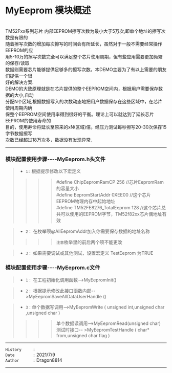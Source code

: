
 MyEeprom 模块概述
==
<br>
    TM52Fxx系列芯片 内部EEPROM擦写次数为最小大于5万次,即单个地址的擦写次数是有限的<br>
 随着擦写次数的增加每次擦写的时间会有所延长，虽然对于一般不需要经常操作EEPROM的应<br>
 用5-10万的擦写次数完全可以满足整个芯片使用周期，但有些应用需要更加频繁的保存/读取<br>
 数据则需要芯片能够提供足够多的擦写次数。本DEMO主要为了有以上需要的朋友们提供一个很<br>
 好的解决方案.<br>
    DEMO的大致原理就是在芯片提供的整个EEPROM空间内，根据用户需要保存数据的大小,自动<br>
 分配N个区域,根据数据写入的次数动态地把用户数据保存在这些区域中，在芯片使用周期内确<br>
 保整个EEPROM空间使用率得到很好的平衡。理论上可以就达到了延长芯片EEPROM的使用寿命的<br>
 目的，使用寿命将延长至原来的xN(区域)倍。经压力测试每秒擦写20-30次保存15字节数据擦写<br>
 次数已经超过18万次多，数据没有发现异常.<br>
 
 ____
### 模块配置使用步骤----MyEeprom.h头文件<br>
>* `1:`  根据提示修改以下宏定义<br>
>>>>#define ChipEepromRamCP  256	   //芯片EepromRam的容量大小<br>
>>>>#define EepromStartAddr  0XEE00	  //这个芯片EEPROM物理内存中起始地址<br>
>>>>#define TM52FE8276_TotalEeprom  128  //这个芯片总共可以使用的EEPROM字节，TM52f82xx芯片偶地址有效<br>


>* `2：` 在枚举项@AllEepromAddr加入你需要保存数据的地址名称<br>
>>>>  `注意`枚举里的前后两个项不能更改<br>


>* `3：` 如果需要调试或其他测试，设置宏定义 TestEeprom  为TRUE <br> 
     
### 模块配置使用步骤----MyEeprom.c文件
>* `1：` 在工程初始化调用函数-->MyEepromInit()<br>


>* `2：` 根据提示修改此接口函数内部-->MyEepromSaveAllDataUserHandle ()<br>


>* `3：`单个数据写调用-->MyEepromWrite ( unsigned int,unsigned char ,unsigned char )
>>>>单个数据读调用-->MyEepromRead(unsigned char)<br>
>>>>测试时接口--    >MyEepromTestHandle ( char* from,unsigned char flag )<br>
 
 ___       
`History     :` <br>
`Date        :` 2021/7/9<br> 
`Author      :` Dragon8814<br> 
 ____   

